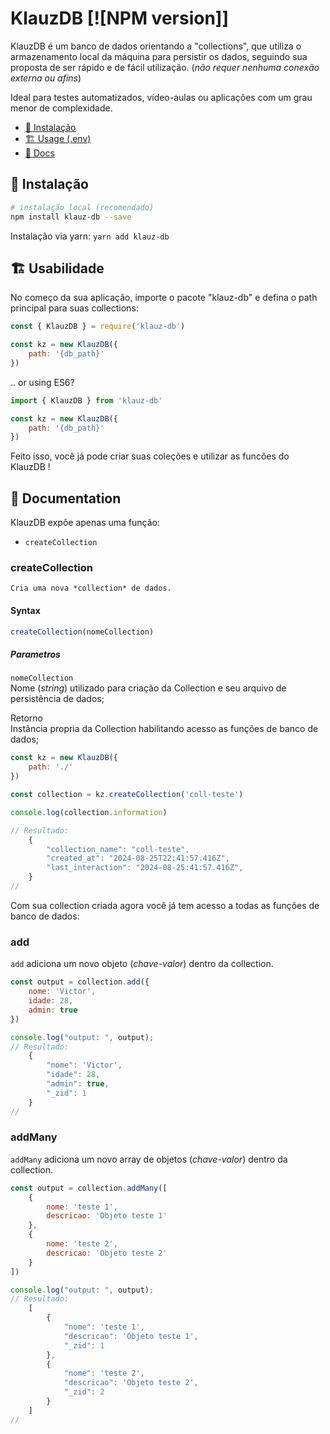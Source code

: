 <!-- # KlauzDB [![NPM version](https://img.shields.io/npm/v/klauz-db.svg?style=flat-square)](https://www.npmjs.com/package/klauz-db) -->
# KlauzDB [![NPM version]]

KlauzDB é um banco de dados orientando a "collections", que utiliza o armazenamento local da máquina para persistir os dados, seguindo sua proposta de ser rápido e de fácil utilização. (*não requer nenhuma conexão externa ou afins*)

Ideal para testes automatizados, vídeo-aulas ou aplicações com um grau menor de complexidade.


* [🌱 Instalação](#-Instalação)
* [🏗️ Usage (.env)](#%EF%B8%8F-usage)
* [📖 Docs](#-documentation)
<!-- * [📚 Examples](#-examples) -->
<!-- * [❓ FAQ](#-faq) -->
<!-- * [⏱️ Changelog](./CHANGELOG.md) -->

## 🌱 Instalação

```bash
# instalação local (recomendado)
npm install klauz-db --save
```

Instalação via yarn: `yarn add klauz-db`

## 🏗️ Usabilidade

No começo da sua aplicação, importe o pacote "klauz-db" e defina o path principal para suas collections:

```javascript
const { KlauzDB } = require('klauz-db')

const kz = new KlauzDB({
    path: '{db_path}'
})
```

.. or using ES6?

```javascript
import { KlauzDB } from 'klauz-db'

const kz = new KlauzDB({
    path: '{db_path}'
})
```

Feito isso, você já pode criar suas coleções e utilizar as funcões do KlauzDB !

## 📖 Documentation

KlauzDB expõe apenas uma função:

* `createCollection`

### createCollection
    Cria uma nova *collection* de dados.

#### Syntax
```js
createCollection(nomeCollection)
```

##### Parametros
`nomeCollection`<br>Nome (*string*) utilizado para criação da Collection e seu arquivo de persistência de dados;

Retorno<br>Instãncia propria da Collection habilitando acesso as funções de banco de dados;

```js
const kz = new KlauzDB({
    path: './'
})

const collection = kz.createCollection('coll-teste')

console.log(collection.information)

// Resultado:
    {
        "collection_name": "coll-teste",
        "created_at": "2024-08-25T22:41:57.416Z",
        "last_interaction": "2024-08-25:41:57.416Z",
    }
//
```

Com sua collection criada agora você já tem acesso a todas as funções de banco de dados:

### add

`add` adiciona um novo objeto (*chave-valor*) dentro da collection.

```js
const output = collection.add({
    nome: 'Victor',
    idade: 28,
    admin: true
})

console.log("output: ", output);
// Resultado:
    {
        "nome": 'Victor',
        "idade": 28,
        "admin": true,
        "_zid": 1
    }
//
```


### addMany

`addMany` adiciona um novo array de objetos (*chave-valor*) dentro da collection.

```js
const output = collection.addMany([
    {
        nome: 'teste 1',
        descricao: 'Objeto teste 1'
    },
    {
        nome: 'teste 2',
        descricao: 'Objeto teste 2'
    }
])

console.log("output: ", output);
// Resultado:
    [
        {
            "nome": 'teste 1',
            "descricao": 'Objeto teste 1',
            "_zid": 1
        },
        {
            "nome": 'teste 2',
            "descricao": 'Objeto teste 2',
            "_zid": 2
        }
    ]
//
```



